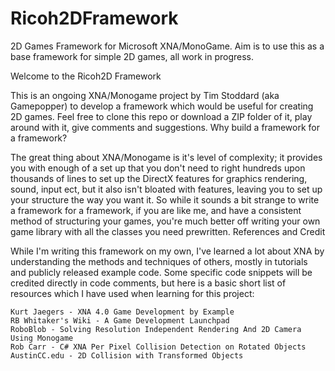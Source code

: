 Ricoh2DFramework
================

2D Games Framework for Microsoft XNA/MonoGame. Aim is to use this as a base framework for simple 2D games, all work in progress.

Welcome to the Ricoh2D Framework

This is an ongoing XNA/Monogame project by Tim Stoddard (aka Gamepopper) to develop a framework which would be useful for creating 2D games. Feel free to clone this repo or download a ZIP folder of it, play around with it, give comments and suggestions.
Why build a framework for a framework?

The great thing about XNA/Monogame is it's level of complexity; it provides you with enough of a set up that you don't need to right hundreds upon thousands of lines to set up the DirectX features for graphics rendering, sound, input ect, but it also isn't bloated with features, leaving you to set up your structure the way you want it. So while it sounds a bit strange to write a framework for a framework, if you are like me, and have a consistent method of structuring your games, you're much better off writing your own game library with all the classes you need prewritten.
References and Credit

While I'm writing this framework on my own, I've learned a lot about XNA by understanding the methods and techniques of others, mostly in tutorials and publicly released example code. Some specific code snippets will be credited directly in code comments, but here is a basic short list of resources which I have used when learning for this project:

    Kurt Jaegers - XNA 4.0 Game Development by Example
    RB Whitaker's Wiki - A Game Development Launchpad
    RoboBlob - Solving Resolution Independent Rendering And 2D Camera Using Monogame
    Rob Carr - C# XNA Per Pixel Collision Detection on Rotated Objects
    AustinCC.edu - 2D Collision with Transformed Objects
